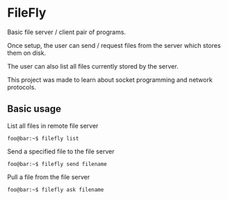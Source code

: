 # FileFly
  
Basic file server / client pair of programs. 
  
Once setup, the user can send / request files from the server which stores them on disk.
  
The user can also list all files currently stored by the server.

This project was made to learn about socket programming and network protocols.
  
## Basic usage

List all files in remote file server
```console
foo@bar:~$ filefly list
```

Send a specified file to the file server
```console
foo@bar:~$ filefly send filename
```

Pull a file from the file server
```console
foo@bar:~$ filefly ask filename
```

